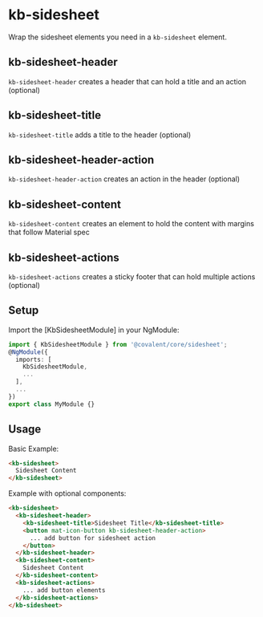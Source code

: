 # kb-sidesheet

Wrap the sidesheet elements you need in a `kb-sidesheet` element.

## kb-sidesheet-header

`kb-sidesheet-header` creates a header that can hold a title and an action (optional)

## kb-sidesheet-title

`kb-sidesheet-title` adds a title to the header (optional)

## kb-sidesheet-header-action

`kb-sidesheet-header-action` creates an action in the header (optional)

## kb-sidesheet-content

`kb-sidesheet-content` creates an element to hold the content with margins that follow Material spec

## kb-sidesheet-actions

`kb-sidesheet-actions` creates a sticky footer that can hold multiple actions (optional)

## Setup

Import the [KbSidesheetModule] in your NgModule:

```typescript
import { KbSidesheetModule } from '@covalent/core/sidesheet';
@NgModule({
  imports: [
    KbSidesheetModule,
    ...
  ],
  ...
})
export class MyModule {}
```

## Usage

Basic Example:

```html
<kb-sidesheet>
  Sidesheet Content
</kb-sidesheet>
```

Example with optional components:

```html
<kb-sidesheet>
  <kb-sidesheet-header>
    <kb-sidesheet-title>Sidesheet Title</kb-sidesheet-title>
    <button mat-icon-button kb-sidesheet-header-action>
      ... add button for sidesheet action
    </button>
  </kb-sidesheet-header>
  <kb-sidesheet-content>
    Sidesheet Content
  </kb-sidesheet-content>
  <kb-sidesheet-actions>
    ... add button elements
  </kb-sidesheet-actions>
</kb-sidesheet>  
```
